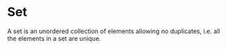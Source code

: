 #  Set

A set is an unordered collection of elements allowing no duplicates, i.e. all the elements in a set are unique.

